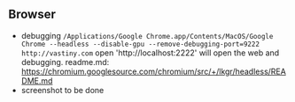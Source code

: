 ## Browser
- debugging
    `/Applications/Google Chrome.app/Contents/MacOS/Google Chrome --headless --disable-gpu --remove-debugging-port=9222 http://vastiny.com`
    open 'http://localhost:2222' will open the web and debugging.
    readme.md: https://chromium.googlesource.com/chromium/src/+/lkgr/headless/README.md
- screenshot
    to be done
